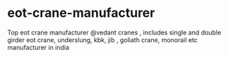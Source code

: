 # eot-crane-manufacturer
Top eot crane manufacturer @vedant cranes , includes single and double girder eot crane, underslung, kbk, jib , goliath crane, monorail etc manufacturer in india 
